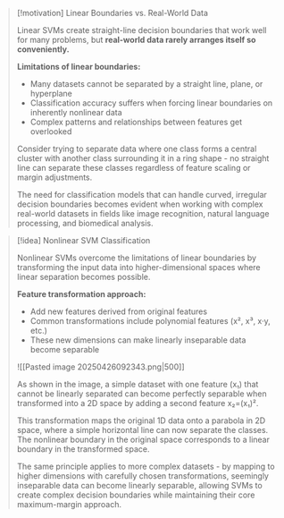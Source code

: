 > [!motivation] Linear Boundaries vs. Real-World Data
> 
> Linear SVMs create straight-line decision boundaries that work well for many problems, but **real-world data rarely arranges itself so conveniently.**
> 
> **Limitations of linear boundaries:**
> 
> - Many datasets cannot be separated by a straight line, plane, or hyperplane
> - Classification accuracy suffers when forcing linear boundaries on inherently nonlinear data
> - Complex patterns and relationships between features get overlooked
> 
> Consider trying to separate data where one class forms a central cluster with another class surrounding it in a ring shape - no straight line can separate these classes regardless of feature scaling or margin adjustments.
> 
> The need for classification models that can handle curved, irregular decision boundaries becomes evident when working with complex real-world datasets in fields like image recognition, natural language processing, and biomedical analysis.

> [!idea] Nonlinear SVM Classification
> 
> Nonlinear SVMs overcome the limitations of linear boundaries by transforming the input data into higher-dimensional spaces where linear separation becomes possible.
> 
> **Feature transformation approach:**
> 
> - Add new features derived from original features
> - Common transformations include polynomial features (x², x³, x·y, etc.)
> - These new dimensions can make linearly inseparable data become separable
> 
> ![[Pasted image 20250426092343.png|500]]
> 
> As shown in the image, a simple dataset with one feature (x₁) that cannot be linearly separated can become perfectly separable when transformed into a 2D space by adding a second feature x₂=(x₁)².
> 
> This transformation maps the original 1D data onto a parabola in 2D space, where a simple horizontal line can now separate the classes. The nonlinear boundary in the original space corresponds to a linear boundary in the transformed space.
> 
> The same principle applies to more complex datasets - by mapping to higher dimensions with carefully chosen transformations, seemingly inseparable data can become linearly separable, allowing SVMs to create complex decision boundaries while maintaining their core maximum-margin approach.
